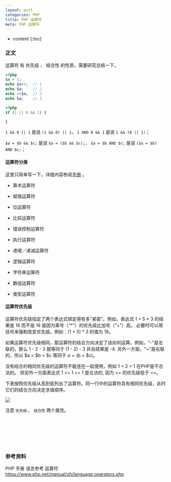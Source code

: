 ```yaml
---
layout: post
categories: PHP
title: PHP 运算符
meta: PHP 运算符
---
```

* content
{:toc}

### 正文

运算符 有 优先级 、 结合性 的性质，需要研究总结一下。

```php
<?php
$a = 1;
echo $a++;  // 1
echo $a;    // 2
echo ++$a;  // 3
echo $a;    // 3
```


```php
<?php
if (1 || 0 && 1) {

}
```

`1 && 0 || 1` 是说 `(1 && 0) || 1`，
`1 AND 0 && 1` 是说 `1 && (0 || 1)`；

`$a = $b && $c;` 是说 `$a = ($b && $c);`，
`$a = $b AND $c;` 是说 `($a = $b) AND $c;`；

#### 运算符分类

这里只简单写一下，详细内容参阅[手册](https://www.php.net/manual/zh/language.operators.php) 。

* 算术运算符

* 赋值运算符

* 位运算符

* 比较运算符

* 错误控制运算符

* 执行运算符

* 递增／递减运算符

* 逻辑运算符

* 字符串运算符

* 数组运算符

* 类型运算符

#### 运算符优先级

运算符优先级指定了两个表达式绑定得有多“紧密”。例如，表达式 1 + 5 * 3 的结果是 16 而不是 18 是因为乘号（“*”）的优先级比加号（“+”）高。
必要时可以用括号来强制改变优先级。例如：(1 + 5) * 3 的值为 18。

如果运算符优先级相同，那运算符的结合方向决定了该如何运算。例如，"-"是左联的，那么 1 - 2 - 3 就等同于 (1 - 2) - 3 并且结果是 -4. 
另外一方面，"="是右联的，所以 $a = $b = $c 等同于 $a = ($b = $c)。

没有结合的相同优先级的运算符不能连在一起使用，例如 1 < 2 > 1 在PHP是不合法的。
但另外一方面表达式 1 <= 1 == 1 是合法的, 因为 == 的优先级低于 <=。

下表按照优先级从高到低列出了运算符。同一行中的运算符具有相同优先级，此时它们的结合方向决定求值顺序。

![]({{site.baseurl}}/images/20210127/20210127175657.png)

注意 `优先级` 、 `结合性` 两个属性。

<br/><br/><br/><br/><br/>
### 参考资料

PHP 手册 语言参考 运算符 <https://www.php.net/manual/zh/language.operators.php>

